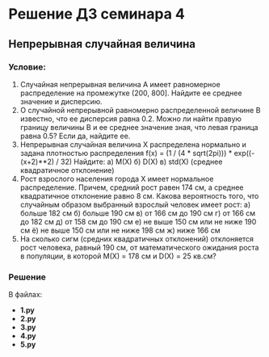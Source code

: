 ﻿# Решение ДЗ семинара 4
## Непрерывная случайная величина

### Условие:

1. Случайная непрерывная величина A имеет равномерное распределение на промежутке (200, 800].
Найдите ее среднее значение и дисперсию.
2. О случайной непрерывной равномерно распределенной величине B известно, что ее дисперсия равна 0.2.
Можно ли найти правую границу величины B и ее среднее значение зная, что левая граница равна 0.5?
Если да, найдите ее.
3. Непрерывная случайная величина X распределена нормально и задана плотностью распределения
f(x) = (1 / (4 * sqrt(2pi))) * exp((-(x+2)**2) / 32)
Найдите:
а) M(X)
б) D(X)
в) std(X) (среднее квадратичное отклонение)
4. Рост взрослого населения города X имеет нормальное распределение.
Причем, средний рост равен 174 см, а среднее квадратичное отклонение равно 8 см.
Какова вероятность того, что случайным образом выбранный взрослый человек имеет рост:
а) больше 182 см
б) больше 190 см
в) от 166 см до 190 см
г) от 166 см до 182 см
д) от 158 см до 190 см
е) не выше 150 см или не ниже 190 см
ё) не выше 150 см или не ниже 198 см
ж) ниже 166 см
5. На сколько сигм (средних квадратичных отклонений) отклоняется рост человека, равный 190 см, от математического ожидания роста в популяции, в которой M(X) = 178 см и D(X) = 25 кв.см?

### Решение

В файлах:
- __1.py__
- __2.py__
- __3.py__
- __4.py__
- __5.py__
